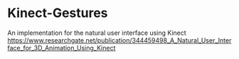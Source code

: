 # Kinect-Gestures
An implementation for the natural user interface using Kinect
https://www.researchgate.net/publication/344459498_A_Natural_User_Interface_for_3D_Animation_Using_Kinect
